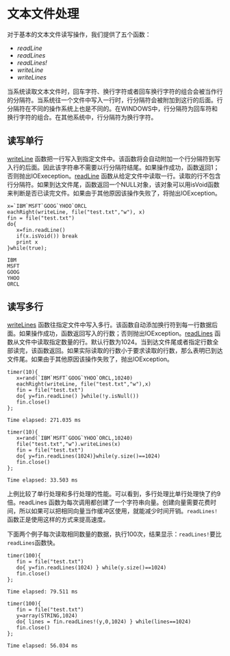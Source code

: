 # 文本文件处理

对于基本的文本文件读写操作，我们提供了五个函数：

* *readLine*
* *readLines*
* *readLines!*
* *writeLine*
* *writeLines*

当系统读取文本文件时，回车字符、换行字符或者回车换行字符的组合会被当作行的分隔符。当系统往一个文件中写入一行时，行分隔符会被附加到这行的后面。行分隔符在不同的操作系统上也是不同的。在WINDOWS中，行分隔符为回车符和换行字符的组合。在其他系统中，行分隔符为换行字符。

## 读写单行

[writeLine](../../funcs/w/writeLine.html)
函数把一行写入到指定文件中。该函数将会自动附加一个行分隔符到写入行的后面。因此该字符串不需要以行分隔符结尾。如果操作成功，函数返回1；否则抛出IOExeception。[readLine](../../funcs/r/readLine.html)
函数从给定文件中读取一行。读取的行不包含行分隔符。如果到达文件尾，函数返回一个NULL对象，该对象可以用isVoid函数来判断是否已读完文件。如果由于其他原因该操作失败了，将抛出IOException。

```
x=`IBM`MSFT`GOOG`YHOO`ORCL
eachRight(writeLine, file("test.txt","w"), x)
fin = file("test.txt")
do{
   x=fin.readLine()
   if(x.isVoid()) break
   print x
}while(true);

IBM
MSFT
GOOG
YHOO
ORCL
```

## 读写多行

[writeLines](../../funcs/w/writeLines.html)
函数往指定文件中写入多行。该函数自动添加换行符到每一行数据后面。如果操作成功，函数返回写入的行数；否则抛出IOException。[readLines](../../funcs/r/readLines.html)
函数从文件中读取指定数量的行。默认行数为1024。当到达文件尾或者指定行数全部读完，该函数返回。如果实际读取的行数小于要求读取的行数，那么表明已到达文件尾。如果由于其他原因该操作失败了，抛出IOException。

```
timer(10){
   x=rand(`IBM`MSFT`GOOG`YHOO`ORCL,10240)
   eachRight(writeLine, file("test.txt","w"),x)
   fin = file("test.txt")
   do{ y=fin.readLine() }while(!y.isNull())
   fin.close()
};

Time elapsed: 271.035 ms

timer(10){
   x=rand(`IBM`MSFT`GOOG`YHOO`ORCL,10240)
   file("test.txt","w").writeLines(x)
   fin = file("test.txt")
   do{ y=fin.readLines(1024)}while(y.size()==1024)
   fin.close()
};

Time elapsed: 33.503 ms
```

上例比较了单行处理和多行处理的性能。可以看到，多行处理比单行处理快了约9倍。readLines
函数为每次调用都创建了一个字符串向量。创建向量需要花费时间，所以如果可以把相同向量当作缓冲区使用，就能减少时间开销。`readLines!`函数正是使用这样的方式来提高速度。

下面两个例子每次读取相同数量的数据，执行100次，结果显示：`readLines!`要比`readLines`函数快。

```
timer(100){
   fin = file("test.txt")
   do{ y=fin.readLines(1024) } while(y.size()==1024)
   fin.close()
};

Time elapsed: 79.511 ms

timer(100){
   fin = file("test.txt")
   y=array(STRING,1024)
   do{ lines = fin.readLines!(y,0,1024) } while(lines==1024)
   fin.close()
};

Time elapsed: 56.034 ms
```

